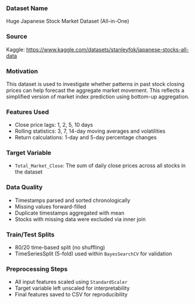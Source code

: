 ### Dataset Name
Huge Japanese Stock Market Dataset (All-in-One)

### Source
Kaggle: https://www.kaggle.com/datasets/stanleyfok/japanese-stocks-all-data

### Motivation
This dataset is used to investigate whether patterns in past stock closing prices can help forecast the aggregate market movement. This reflects a simplified version of market index prediction using bottom-up aggregation.

### Features Used
- Close price lags: 1, 2, 5, 10 days
- Rolling statistics: 3, 7, 14-day moving averages and volatilities
- Return calculations: 1-day and 5-day percentage changes

### Target Variable
- `Total_Market_Close`: The sum of daily close prices across all stocks in the dataset

### Data Quality
- Timestamps parsed and sorted chronologically
- Missing values forward-filled
- Duplicate timestamps aggregated with mean
- Stocks with missing data were excluded via inner join

### Train/Test Splits
- 80/20 time-based split (no shuffling)
- TimeSeriesSplit (5-fold) used within `BayesSearchCV` for validation

### Preprocessing Steps
- All input features scaled using `StandardScaler`
- Target variable left unscaled for interpretability
- Final features saved to CSV for reproducibility